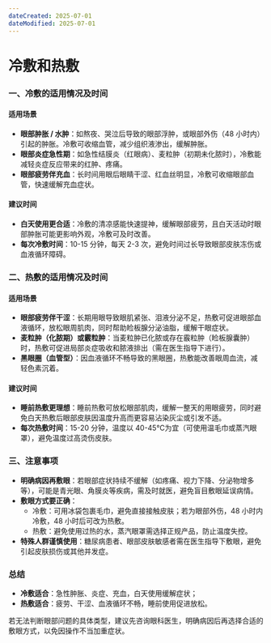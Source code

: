 ```yaml
---
dateCreated: 2025-07-01
dateModified: 2025-07-01
---
```

# 冷敷和热敷
### **一、冷敷的适用情况及时间**

#### **适用场景**

- **眼部肿胀 / 水肿**：如熬夜、哭泣后导致的眼部浮肿，或眼部外伤（48 小时内）引起的肿胀。冷敷可收缩血管，减少组织液渗出，缓解肿胀。
- **眼部炎症急性期**：如急性结膜炎（红眼病）、麦粒肿（初期未化脓时），冷敷能减轻炎症反应带来的红肿、疼痛。
- **眼部疲劳伴充血**：长时间用眼后眼睛干涩、红血丝明显，冷敷可收缩眼部血管，快速缓解充血症状。

#### **建议时间**

- **白天使用更合适**：冷敷的清凉感能快速提神，缓解眼部疲劳，且白天活动时眼部肿胀可能更影响外观，冷敷可及时改善。
- **每次冷敷时间**：10-15 分钟，每天 2-3 次，避免时间过长导致眼部皮肤冻伤或血液循环障碍。

### **二、热敷的适用情况及时间**

#### **适用场景**

- **眼部疲劳伴干涩**：长期用眼导致眼肌紧张、泪液分泌不足，热敷可促进眼部血液循环，放松眼周肌肉，同时帮助睑板腺分泌油脂，缓解干眼症状。
- **麦粒肿（化脓期）或霰粒肿**：当麦粒肿已化脓或存在霰粒肿（睑板腺囊肿）时，热敷可促进局部炎症吸收和脓液排出（需在医生指导下进行）。
- **黑眼圈（血管型）**：因血液循环不畅导致的黑眼圈，热敷能改善眼周血流，减轻色素沉着。

#### **建议时间**

- **睡前热敷更理想**：睡前热敷可放松眼部肌肉，缓解一整天的用眼疲劳，同时避免白天热敷后眼部皮肤因温度升高而更容易沾染灰尘或引发不适。
- **每次热敷时间**：15-20 分钟，温度以 40-45℃为宜（可使用温毛巾或蒸汽眼罩），避免温度过高烫伤皮肤。

### **三、注意事项**

- **明确病因再敷眼**：若眼部症状持续不缓解（如疼痛、视力下降、分泌物增多等），可能是青光眼、角膜炎等疾病，需及时就医，避免盲目敷眼延误病情。
- **敷眼方式要正确**：
    - 冷敷：可用冰袋包裹毛巾，避免直接接触皮肤；若为眼部外伤，48 小时内冷敷，48 小时后可改为热敷。
    - 热敷：避免使用过热的水，蒸汽眼罩需选择正规产品，防止温度失控。
- **特殊人群谨慎使用**：糖尿病患者、眼部皮肤敏感者需在医生指导下敷眼，避免引起皮肤损伤或其他并发症。

### **总结**

- **冷敷适合**：急性肿胀、炎症、充血，白天使用缓解症状；
- **热敷适合**：疲劳、干涩、血液循环不畅，睡前使用促进放松。

若无法判断眼部问题的具体类型，建议先咨询眼科医生，明确病因后再选择合适的敷眼方式，以免因操作不当加重症状。

